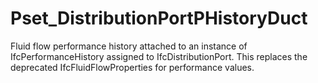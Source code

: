 # Pset_DistributionPortPHistoryDuct

Fluid flow performance history attached to an instance of IfcPerformanceHistory assigned to IfcDistributionPort.  This replaces the deprecated IfcFluidFlowProperties for performance values.
